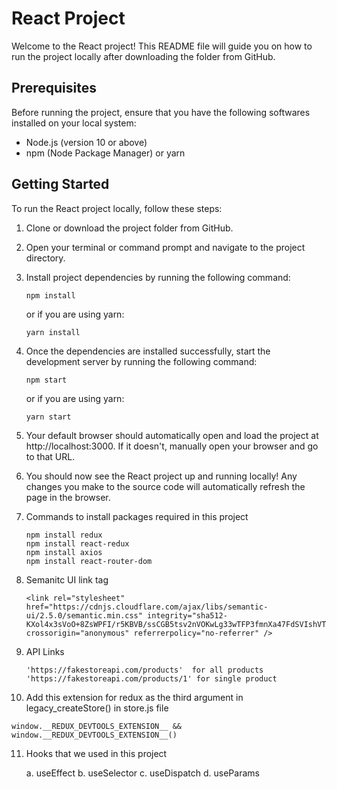 # React Project

Welcome to the React project! This README file will guide you on how to run the project locally after downloading the folder from GitHub.

## Prerequisites

Before running the project, ensure that you have the following softwares installed on your local system:

- Node.js (version 10 or above)
- npm (Node Package Manager) or yarn

## Getting Started

To run the React project locally, follow these steps:

1. Clone or download the project folder from GitHub.

2. Open your terminal or command prompt and navigate to the project directory.

3. Install project dependencies by running the following command:

   ```
   npm install
   ```
   
   or if you are using yarn:
   ```
   yarn install
   ```
4. Once the dependencies are installed successfully, start the development server by running the following command:
    ```
    npm start
    ```
   or if you are using yarn:
    ```
    yarn start
    ```
5. Your default browser should automatically open and load the project at http://localhost:3000. If it doesn't, manually open your browser and go to that URL.

6. You should now see the React project up and running locally! Any changes you make to the source code will automatically refresh the page in the browser.

7. Commands to install packages required in this project 
    
   ```
   npm install redux
   npm install react-redux
   npm install axios
   npm install react-router-dom
   ```
8. Semanitc UI link tag
   
   ``` 
   <link rel="stylesheet" href="https://cdnjs.cloudflare.com/ajax/libs/semantic-ui/2.5.0/semantic.min.css" integrity="sha512-KXol4x3sVoO+8ZsWPFI/r5KBVB/ssCGB5tsv2nVOKwLg33wTFP3fmnXa47FdSVIshVTgsYk/1734xSk9aFIa4A==" crossorigin="anonymous" referrerpolicy="no-referrer" />
   ```
9. API Links
   
   ```
   'https://fakestoreapi.com/products'  for all products
   'https://fakestoreapi.com/products/1' for single product
   ```
10. Add this extension for redux as the third argument in legacy_createStore() in store.js file
   
   ```
   window.__REDUX_DEVTOOLS_EXTENSION__ && window.__REDUX_DEVTOOLS_EXTENSION__() 
   ```
11. Hooks that we used in this project
   
    a. useEffect
    b. useSelector
    c. useDispatch
    d. useParams
   
